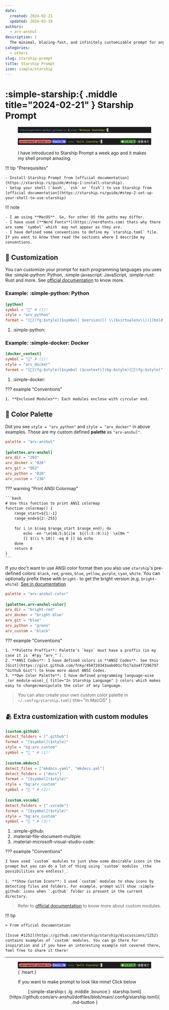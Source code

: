 ```yaml
---
date:
  created: 2024-02-21
  updated: 2024-03-19
authors:
  - arv-anshul
description: |
  The minimal, blazing-fast, and infinitely customizable prompt for any shell!
categories:
  - others
slug: starship-prompt
title: Starship Prompt
icon: simple/starship
---
```


# :simple-starship:{ .middle title="2024-02-21" } Starship Prompt

<figure markdown>

![](../assets/images/without-starship.png "Without Starship")

![](../assets/images/with-starship.png "With Starship")

<figcaption>
I have introduced to Starship Prompt a week ago and it makes my shell prompt amazing.
</figcaption>
</figure>

<!-- more -->

!!! tip "Prerequisites"

    - Install Starship Prompt from [official documentation](https://starship.rs/guide/#step-1-install-starship).
    - Setup your shell (`bash`, `zsh` or `fish`) to use Starship from [official documentation](https://starship.rs/guide/#step-2-set-up-your-shell-to-use-starship)

!!! note

    - I am using **MacOS**. So, for other OS the paths may differ.
    - I have used [**Nerd Fonts**](https://nerdfonts.com) thats why there are some `symbol` which  may not appear as they are.
    - I have defined some conventions to define my `starship.toml` file. If you want to know them read the sections where I describe my conventions.

## :wrench: Customization

You can customize your prompt for each programming languages you uses like :simple-python: Python, :simple-javascript: JavaScript, :simple-rust: Rust and more. See [official documentation](https://starship.rs/config/) to know more.

### **Example:** :simple-python: Python

```toml
[python]
symbol = "" # (1)!
style = "arv_python"
format = "[](fg:$style)[$symbol( $version)[( \\($virtualenv\\))](bold bg:$style)](bg:$style)[](fg:$style)"
```

1. :simple-python:

### **Example:** :simple-docker: Docker

```toml
[docker_context]
symbol = "" # (1)!
style = "arv_docker"
format = "[](fg:$style)[$symbol ($context)](bg:$style)[](fg:$style)"
```

1. :simple-docker:

??? example "Conventions"

    1. **Enclosed Modules**: Each modules enclose with circular end.

## :art: Color Palette

Did you see `style = "arv_python"` and `style = "arv_docker"` in above examples.
Those are my custom defined **palette** as `"arv-anshul"`.

```toml
palette = "arv-anshul"

[palettes.arv-anshul]
arv_dir = "203"
arv_docker = "026"
arv_git = "063"
arv_python = "028"
arv_custom = "236"
```

??? warning "Print ANSI Colormap"

    ```bash
    # Use this function to print ANSI colormap
    function colormap() {
        range_start=${1:-1}
        range_end=${2:-255}

        for i in $(seq $range_start $range_end); do
            echo -en "\e[48;5;${i}m  ${(l:3::0:)i}  \e[0m "
            [[ $((i % 10)) -eq 0 ]] && echo
        done
        return 0
    }
    ```

If you doc't want to use ANSI color format then you also use `starship`'s pre-defined colors: `black`, `red`, `green`, `blue`, `yellow`, `purple`, `cyan`, `white`. You can optionally prefix these with `bright-` to get the bright version (e.g. `bright-white`). [See in documentation](https://starship.rs/advanced-config/#style-strings)

```toml
palette = "arv-anshul-color"

[palettes.arv-anshul-color]
arv_dir = "bright-red"
arv_docker = "bright-blue"
arv_git = "blue"
arv_python = "green"
arv_custom = "black"
```

??? example "Conventions"

    1. **Palette Preffix**: Palette's `keys` must have a preffix (in my case it is `#!py "arv_"`).
    2. **ANSI Codes**: I have defined colors in **ANSI Codes**. See this [Gist](https://gist.github.com/fnky/458719343aabd01cfb17a3a4f7296797 "Github Gist") to know more about ANSI Codes.
    3. **Own Color Palette**: I have defined programming language-wise _(or module-wise)_{ title="In Starship Language" } colors which makes easy to change/manipulate the color of any language.

> You can also create your own custom color palette in `~/.config/starship.toml`{ title="In MacOS" }.

## :people_hugging: Extra customization with custom modules

```toml
[custom.github]
detect_folders = [".github"]
format = "[$symbol]($style)"
style = "bg:arv_custom"
symbol = " " # (1)!

[custom.mkdocs]
detect_files = ["mkdocs.yaml", "mkdocs.yml"]
detect_folders = ["docs"]
format = "[$symbol]($style)"
style = "bg:arv_custom"
symbol = "󱔗 " # (2)!

[custom.vscode]
detect_folders = [".vscode"]
format = "[$symbol]($style)"
style = "bg:arv_custom"
symbol = "󰨞 " # (3)!
```

1. :simple-github:
2. :material-file-document-multiple:
3. :material-microsoft-visual-studio-code:

??? example "Conventions"

    I have used `custom` modules to just show some desirable icons in the prompt but you can do a lot of thing using `custom` modules _(the possibilities are endless)_.

    1. **Show Custom Icons**: I used `custom` modules to show icons by detecting files and folders. For example, prompt will show :simple-github: icons when `.github` folder is present in the current directory.

> Refer to [official documentation](https://starship.rs/config/#custom-commands) to know more about custom modules.

!!! tip

    > From official documentation

    [Issue #1252](https://github.com/starship/starship/discussions/1252) contains examples of `custom` modules. You can go there for inspiration and if you have an interesting example not covered there, feel free to share it there!

---

<figure markdown>

![](../assets/images/with-starship.png "With Starship"){ .heart }

<figcaption>If you want to make prompt to look like mine! Click below</figcaption>
</figure>

<p align="center" markdown>
[:simple-starship:{ .lg .middle .bounce }&nbsp; starship.toml](https://github.com/arv-anshul/dotfiles/blob/main/.config/starship.toml){ .md-button }
</p>
